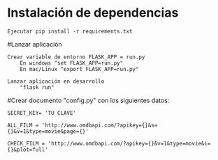 # Instalación de dependencias

    Ejecutar pip install -r requirements.txt
#Lanzar aplicación

    Crear variable de entorno FLASK_APP = run.py
        En windows "set FLASK_APP=run.py"
        En mac/Linux "export FLASK_APP=run.py"

    Lanzar aplicación en desarrollo
        "flask run"
#Crear documento "config.py" con los siguientes datos:
    
    SECRET_KEY= 'TU CLAVE'
    
    ALL_FILM = 'http://www.omdbapi.com/?apikey={}&s={}&v=1&type=movie&page={}'
    
    CHECK_FILM = 'http://www.omdbapi.com/?apikey={}&v=1&type=movie&i={}&plot=full'